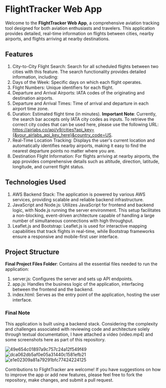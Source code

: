 # FlightTracker Web App
Welcome to the **FlightTracker Web App**, a comprehensive aviation tracking tool designed for both aviation enthusiasts and travelers. This application provides detailed, real-time information on flights between cities, nearby airports, and flights arriving at nearby destinations.

## Features
1. City-to-City Flight Search: Search for all scheduled flights between two cities with this feature. The search functionality provides detailed information, including:
  1. Days of the Week: Specific days on which each flight operates.
  2. Flight Numbers: Unique identifiers for each flight.
  3. Departure and Arrival Airports: IATA codes of the originating and destination airports.
  4. Departure and Arrival Times: Time of arrival and departure in each airport time zone.
  5. Duration: Estimated flight time (in minutes).
**Important Note**: Currently, the search bar accepts only IATA city codes as inputs. To retrieve the correct city codes that can be used here, please use the following URL: https://airlabs.co/api/v9/cities?api_key={&your_airlabs_api_key_here}&country_code=US.
2. Real-Time Location Tracking: Displays the user's current location and automatically identifies nearby airports, making it easy to find the nearest departure points no matter where you are.
3. Destination Flight Information: For flights arriving at nearby airports, the app provides comprehensive details such as altitude, direction, latitude, longitude, and current flight status.

## Technologies Used
1. AWS Backend Stack: The application is powered by various AWS services, providing scalable and reliable backend infrastructure. 
2. JavaScript and Node.js: Utilizes JavaScript for frontend and backend logic, with Node.js running the server environment. This setup facilitates a non-blocking, event-driven architecture capable of handling a large number of simultaneous connections with high throughput.
3. Leaflet.js and Bootstrap: Leaflet.js is used for interactive mapping capabilities that track flights in real-time, while Bootstrap frameworks ensure a responsive and mobile-first user interface.

## Project Structure
**Final Project Files Folder**: Contains all the essential files needed to run the application:
1. server.js: Configures the server and sets up API endpoints.
2. app.js: Handles the business logic of the application, interfacing between the frontend and the backend.
3. index.html: Serves as the entry point of the application, hosting the user interface.

### Final Note
This application is built using a backend stack. Considering the complexity and challenges associated with reviewing code and architecture solely through textual documentation, I have attached a video (video.mp4) and some screenshots here as part of this repository.

![49e654c01897a9c757c24a12f549f49](https://github.com/xiaoguaishou0202yy/flight_tracking/assets/158022313/50448550-88fb-4225-820f-024ac44e59f5)
![dca062db5af0e05a31440c1581efb21](https://github.com/xiaoguaishou0202yy/flight_tracking/assets/158022313/a03f3496-0251-4689-a2c7-5ddf32d73dc0)
![e1e02309a81a79291bfc77424224125](https://github.com/xiaoguaishou0202yy/flight_tracking/assets/158022313/9e50aaf1-5845-468b-84d0-f7c248422a24)

Contributions to FlightTracker are welcome! If you have suggestions on how to improve the app or add new features, please feel free to fork the repository, make changes, and submit a pull request.
